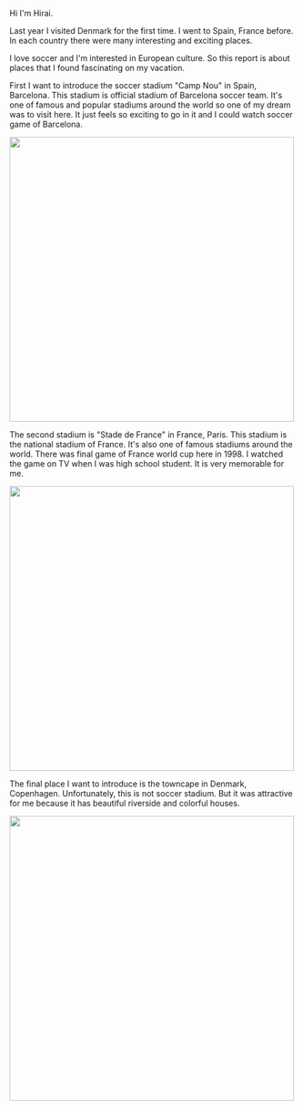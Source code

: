 Hi I'm Hirai.

Last year I visited Denmark for the first time. I went to Spain, France before.
In each country there were many interesting and exciting places.

I love soccer and I'm interested in European culture.
So this report is about places that I found fascinating on my vacation.

First I want to introduce the soccer stadium "Camp Nou" in Spain, Barcelona.
This stadium is official stadium of Barcelona soccer team.
It's one of famous and popular stadiums around the world so one of my dream was to visit here.
It just feels so exciting to go in it and I could watch soccer game of Barcelona.

<img src="https://www.triphoo.jp/dataupload/images/wow/tour/30010/main_campnou_3_02.gif" width="500px">

The second stadium is "Stade de France" in France, Paris.
This stadium is the national stadium of France.
It's also one of famous stadiums around the world.
There was final game of France world cup here in 1998.
I watched the game on TV when I was high school student.
It is very memorable for me.

<img src="https://www.bouygues-construction.com/sites/default/files/32738_reprise2_content9710.jpg_59.jpg" width="500px">


The final place I want to introduce is the towncape in Denmark, Copenhagen.
Unfortunately, this is not soccer stadium.
But it was attractive for me because it has beautiful riverside and colorful houses. 

<img src="https://d1d37e9z843vy6.cloudfront.net/jp/images/3269734/700/027b7b1fa407be969e579dc9ea47890f4756cc79_5806f4d79866c_p.jpeg" width="500px">
